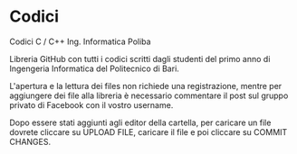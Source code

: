 # Codici
Codici C / C++ Ing. Informatica Poliba

Libreria GitHub con tutti i codici scritti dagli studenti del primo anno di Ingengeria Informatica del Politecnico di Bari.

L'apertura e la lettura dei files non richiede una registrazione, mentre per aggiungere dei file alla libreria è necessario commentare il post sul gruppo privato di Facebook con il vostro username.

Dopo essere stati aggiunti agli editor della cartella, per caricare un file dovrete cliccare su UPLOAD FILE, caricare il file e poi cliccare su COMMIT CHANGES.
